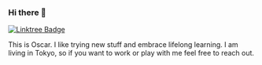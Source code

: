 ### Hi there 👋

[![Linktree Badge](https://img.shields.io/badge/Linktree-39E09B?style=for-the-badge&logo=linktree&logoColor=white)](https://linktr.ee/kashiwachen)


This is Oscar.
I like trying new stuff and embrace lifelong learning.
I am living in Tokyo, so if you want to work or play with me feel free to reach out.
